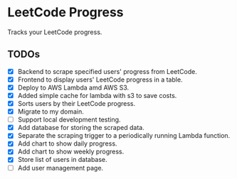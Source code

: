 # LeetCode Progress

Tracks your LeetCode progress.

## TODOs

- [x] Backend to scrape specified users' progress from LeetCode.
- [x] Frontend to display users' LeetCode progress in a table.
- [x] Deploy to AWS Lambda amd AWS S3.
- [x] Added simple cache for lambda with s3 to save costs.
- [x] Sorts users by their LeetCode progress.
- [x] Migrate to my domain.
- [ ] Support local development testing.
- [x] Add database for storing the scraped data.
- [x] Separate the scraping trigger to a periodically running Lambda function.
- [x] Add chart to show daily progress.
- [x] Add chart to show weekly progress.
- [x] Store list of users in database.
- [ ] Add user management page.
